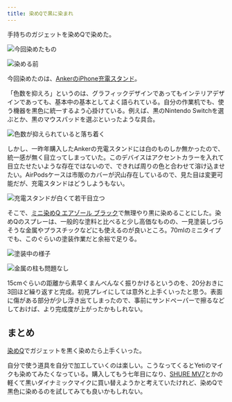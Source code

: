 ```yaml
---
title: 染めQで黒に染まれ
---
```

手持ちのガジェットを染めQで染めた。

![](https://lh3.googleusercontent.com/docs/AG8NV2YrAIJ075PJq2uy0bqSKEEjGRHGCE7wjAwcHD_G-YRNDjSw0eyKF83g2ARZJUOsia9ChKYWR64baE0D6ZWFJcs1Vn4BcExe2bdqDgc-fQERkmKAQu1tcxf4A3mzRI2ocxL3CScKUPBmhGBli5zqFIkmgbFnzg_f6MH7qDVEdsrk6mfWPbvDzibKHDxC6N4SU2WhrVe_M_UC86Mbc-q8V2gtdI4js7GwrbDd9BOP6YKQbjqjE3y4rH-SL61GDDNXT4Q98resxfH_JEeVfc3eQsyRRudBVrn9CQhbiYWTgd-xkCYVzL8b0o4L91SwcRPlQmDJPV4tH3ONzEEbDTkVUYZ1gDTDQk8ZtOG2llSaZMoxgcR6OJa2J-_1hSVS2VhGpAkhAJivN4xlTgzdnmzfIsP3Q-sTlosjr7m3yc7YJJjt_II6wqhcIfbXFDIC8e818wBcowzCUkQjwNJS2kEJqQ_aSYAnkiuBchORAkaqASVOJr2cY0dNio-nBQTKKA0lKGUgTHgsseidDAP3mUeAydWkcg4OpP2aqyKG6ipUfvMM5VSzZUmZ8r_P7uLiFbGifF4Sxuyb2pKFqUJTE4WTjHznVmxp2MpfMlWxVKl3XJZ7-9mmuUkLJ0BYjlw8CiSYa4R5g4g30-2e7akULF16zSg9F5_5a9f6bPKUQnLXpFyg0oNGxQr6Mgv_utzwonJ__Sy-0dCfm8yNm5dbuBCj4Wjv6ojRbjGcSjTiLoTO3v64usGrpJTBCDzPF1AyAp126WJU7ei4H_uspo9j-6a6xCHP6-Bc9xzBiPoCyiQ6ylxWx62LfQKWLctyJHFSsIQjYDkHI8POyibL2sN_5kuNr4VxsFqu2J6j4QUklUnIKouY5b4ELrEcGJN_bF7rWhQHkRwKhqRoCPoPEd_HRULi0DNQomD3J0bEO1LiTvAlCHyVDNXdzOpyxZBEd4aYpx7u3VOap9VRReEl34Sk0bj0vptaWBw7jTqICU26b4s6d5Bm9ixcAcXsYCWTGs-sj_ZcVydoSp5v6V0y5ZZvzqg5olllJPtK8u7OC-skRfu08JB9ZTPTcegXyC7kudQP6T900faPaSLhgF-5QBxF8H6fhbn2-7kS2zbj5hxcMgXSicJ6QNeDQAzydGY5hrtF_A9f5nftH-drOqh7KsDCT4t2bRL-a6VEUWf1GXPFhFU3gZcKzwF5j04WuSuDBntOQ9f07LxCfZTqHftq3stxRacTEVaX6J5aOKRRbcjz4qV85q9SQALI "今回染めたもの")

![](https://lh3.googleusercontent.com/docs/AG8NV2bDFXk3P6SLGOwMVF-HOWpGNLXXhNNq-BClXuw-hOs5nERaVjf9XC2HO15f37UX-IVeusDPFU-8CYKXk5WmOypJOamVMu6PSzVpG8rS7xvDE1Hfs6r5J6wH9JgOQ8cRkWO2LGMsjCOXgtWuZjVFKLuW5iKXf-pLTXrVNLMCcXYxUort78y-YqSaodUrWJ4EOTuYCdhWulgeZWyM10K8UOoTDcSS8Ugt0wL7LObA2uspbuBYZto89Gx21bdt0gn_mkZdTeh1XxUSQLpgfxFJ4Ee2qbUSYWFpNhEmDVdNzcVq749ZwYYPeSuvnvqjyp-Ecruj-redaSxarq5n3NnZEe5qDTPw5v9CB4y_kQPzn2R0FY_GryknGD-eRp2pEWkHvux-jjRPWGtOxGp6NZ21MnlqLlPQjAktNJXyR2vyqJUTpNkyt1zn_N9HQgqVIyTbXGlCDrXogqZgCk0HvuGC0cxT413RDt-hSkKQZU4QsprimLG0llNdryXTxf5Bj3jp9ixK9ix15kCE0f3vBPkFXteaQ_QyYmcOtj7v6OWbK7M70YMa0aX1_enXn-JswNnSMi51afmGGdsZCGlh1ApoblCxM4azImKpVkmdS9c0PouCbkEQEvdNRqfUm4STGP9JiRaK9Ho-ML3s1TIrLYYqChfQsHGOHWd99wria_guCVYH5S2k5Itt-xRIejnT6_eyP37IUaMXjw2bWGYoyLd3KAKQ5SQnDX5YG_9xWpHdCPmhaP6keyFeTNIZTNhLaXDrSftSkdAM8FjRolZY3Dq4lj4KXtK3HtcBMKk1lRrvZyVd80ympu3gAzMkP2rLt8rZMdHuED6WO6SzoRwfR4xmdlYhJO0FchkfHpfTw5T3M0Qt-WjdrE0j_H7ooaiL-m9Q7fGfwG0ikLlZCEmPWdk4A1unPweXHJzzr0HTqMLbo7PzcYtcLTzxScXRsD5Jg4wswD4T2X5kNyig1yLOCjwcxVLcz0-GeJjtlyke-hu6fGkaifC2izkWathvQHwDTmSA8SMmdKzb5H0Es6daBWB8opjo_gP6b3zjUhqYLGyfUD7lW3i2Fu5RvYzQ6ZnHrxaPF1YCutTxtLv7DVTJmVUqGml7L4GFBz4QdZ2mzHT8X4xgVMPOSMWNILyAQdWjM--Bb-pOxKGwLLLQLslfXNr9MN6fkrp_Kl1ZFX9wLRQ7cE5lx6dgVCitmV5ucjY7uaPopA-sok2L8P3ojtgO9DoO2cfStVIUNfGyzjG5RD2yHLtKxQNc "染める前")

今回染めたのは、[AnkerのiPhone充電スタンド](https://r7kamura.com/articles/2021-09-06-anker-iphone-stand)。

「色数を抑えろ」というのは、グラフィックデザインであってもインテリアデザインであっても、基本中の基本としてよく語られている。自分の作業机でも、使う機器を黒色に統一するよう心掛けている。例えば、黒のNintendo Switchを選ぶとか、黒のマウスパッドを選ぶといったような具合。

![](https://lh3.googleusercontent.com/docs/AG8NV2Yhp5DnocyrTmjZQxrhzDAEzmhy__YOYzb6VOqPw1IiJuKZIGIvSkfEjWgpfJSSN0Vvt9rwdklH4xRANxLxOJ-Ivwvr2C_6nvRAQSgd3WD3vEb5wM4igmqv2Dbxm3uPtbIiRvRpJXzjCaSA-bQIZkdzYkIlwzYbIvZaKiWGG2cIpshvqRNkFdKsOhaDNKyPaWtjSZxVQeGjVhjGCdFq18NubbLOh2a07cGHcBjvTHig-xt-NPJauZmeIOdIBLLZG3848ibjbrPtDBAn34iWqX_lCQJ3k11WVBZrdEyKN2mJWchns56-pQ_GMb7Y_BBLE9NvefLUtlsYsjLa5DGnM3zq7JgMgeY6K0gR-xOdUCVfzw03ldBy8pDb9ZdM6aKSsB7LCO-HEArfK7zdZS7KbdAHd_BvuZy8hHgvyQNQL7HfdrLeW0WUvKOxhXyCxHEN_6qfdYrpQ4FBT3cwtfTeanRzZzSWLQjY6BNGkZqwz93GXGniWYYO1OCMMH2DCmNKV604rkBoPIocPUf_URA0xhDtKAji2GaEgh6MVsUz7-Q5RRdtZj9H89JRDhpN1DDW7hFw9R5DD43lkWykHdR5xC5RHjFQhd6a2nnOS5VPmQtbo5lY7tICIlySrhcaHuwhq_efvnfflAUaroik7llrZijh4Ph3FuuDwrOz_pwL_Dt7mDsBXrdZg9si9nxS6lj3A7q9-UahRKmQgeRn47xeHubzbrh-RpBAGnG63M27bHiD-zF-fHITY5D1y-a1OjSDqYZ_R9VJeL-JFTAC-Evacd00x7HHVFoaZ7OVymSpFwlf0FULuGrHZoADBS-f-AuzhhKbypcPGKmGq1Vk0xvspBvQ0rBfyZ24OgwQh_IUcSDZdFSbLbkVDMCzWRfz6UPzp44uMYPY2658mAmfMWpzwXPdpou4aE8V717mpBaHM7hFHCD7Ugxtq9M3NctQzjx98_n2p1xphuIyAysSBhmgn_c--u7uH1OrGqzVyPRRzL2dLSFPAlKX1vY6E1MwlcQPBrB-T4aIECNXRWWNULwjyPrxa638rJ-AZ3F_Wob4XX_20kPOSwvs_0qouhPmOncUBiIxtz-rc3vAcw_zKCxqRq4vFt8_MbWvV5QO-f8Ir8_3IoZaLxbEL7y9e4bAy8PZEr0y-wGIZbpHlq55dUcfV9owSlo8Cf6MoKVZOSkVbMPcj9Gv76MS0-EStAH6_d-pVY5SmnyzksCEIGxpGqjFe6IpXr1ze-RdfY7RshLTo4e2y-Bb "色数が抑えられていると落ち着く")

しかし、一昨年購入したAnkerの充電スタンドには白のものしか無かったので、統一感が無く目立ってしまっていた。このデバイスはアクセントカラーを入れて目立たせたいような存在ではないので、できれば周りの色と合わせて溶け込ませたい。AirPodsケースは市販のカバーが沢山存在しているので、見た目は変更可能だが、充電スタンドはどうしようもない。

![](https://lh3.googleusercontent.com/docs/AG8NV2Z20m3IqPpIkR1U62UGDa3NhmyeobSb5uM3WjCjLRnASr5T0QGzCtZ9kyjBBca2mPUgiTTPLIZnvQbVkLqo-1-eY1Ka_dch183ChgrRYDphPSvv910S-ZehO20gjaBaVPPKjeJCpgu6DWbF3SxMA9RDbTbGntVMWxqkrLziZ6xCzmPHVApdhROczUEWUYgIU8JSKdIZBPNF5q2t6A2q2QaG797GbYoLLolbA9CxLwuHpDu-Z-ouqtIUQWQMg6_aKpqDz-I02-VwEbBNTjj-mWN-vxj99wi2BGzWyQfsm2rSohDS0n26cfdy3_jPLc3gpDM_X94CALvu0Iep2S45KQAjpFRnNq4qO1tu3ZjS7DZ4b3D-NTpoGxNeFHR_xbIygMVXoV2ulllH-tsChgFmcTHZCaPlL5KOcoeb9XtMhnka1Fbu-tgEUQyKn_SeIyMqdELqT25PS8b-6pAWuezFi-t0ffqC2XZFdiZLq4CFkVmnA1QS-NH2YzA_WOKtbSRDtwF8yDqIWgOucIBMn7Kd8gFSQQBb3mhwKSh_2bGTxcKiqRVS99StPVbqh_evcFST1nHnemt35DsIiZ3JdSjT_i4mk1NCO8VMtt1FP5hrYMpN5q7VQ6zPwuypTkOrkho9SQaIL_GebxZtpgLC-dnLtQq5OcdsQYmZTYs4dTpvMoMvKxHiL8vWnBIijW3oFBvCmBhz5zxzxTZA6GTwCX8BepEQraNiv_tYBAJExMcfFJ1Zi1dkT-6tFx6ZDYPQMiRVPMQPygFb_lkOVm0Ku1BrGc-AFwH5jkmM0wBkEz7NtW4ToPRiN41peQG09Q_1RprJWxLuphlwMAOoS8W39l_vG7rz6yp12kc1FZf_NHQxDVwbgrhagBmnMxoq0KBwJO3HCnd5G5WMmGzqtXb-yn8NvWr2BE-M3tL4Np6_YZtzaNiEqH6PkOisTvohPtrNe8zyghs6axjLtwBozeP306QnAFxQY-iDFeihcNWmSZ9YEFYCw6-qMsfXHtEmSHa_8UPbaAIjY4ZWVix7DKmfW2TVn5vhuACPluo0-E3rt0R5vfnrKbqaNctQ025u3HhWRINKEYD9qVKert6f7OzRG5Ez5HKbOQpLCXx_EE4oXr1Hd6Wt5Q5AmZ62VWSwETuI4aJFgjmY-rvTCCSCQSrGO-1o_uTbHfwBehCIlWK8z2u16SS22RVKaqQ4LYRfK5hi2jEEfoN2xhHW9CgCGlRiJ8uVTuAH7m7ZWtoEYgtO0eAp0nb02Lhf "充電スタンドが白くて若干目立つ")

そこで、[ミニ染めQ エアゾール ブラック](https://www.amazon.co.jp/dp/B003QMFUKO)で無理やり黒に染めることにした。染めQのスプレーは、一般的な塗料と比べると少し高価なものの、一見塗装しづらそうな金属やプラスチックなどにも使えるのが良いところ。70mlのミニタイプでも、このぐらいの塗装作業だと余裕で足りる。

![](https://lh3.googleusercontent.com/docs/AG8NV2YSlsmaN9iyEKtpVfCute9kFFHK5RUvqNtU9yuQrLWfDLamBanQtGFE7gBbYpxoDRAyG9_QM8IjZNYfGyMONQ6LdR-rO7h34YU0bHN-zGWyAdqXCdh7Ucp9j-_FO1rC1r6dnv-QT-d0uaM0Gi6a57vP0Kfm2aPnAxdllkIyNjChqBDVHmuibqbCyz7EbCERSUga5i9PEf_hGqhOIye0OqRlD9Is3fXKN_KlobsjJE5H16bPe9dMy2opkJSI5n9nBaTbLGhmHSqHvwTRPMt2eH0VXD0yStNY2Fwptxm-SAer0_6hvITueBZ9vY6agL9_w0TJ8BC5u1esrxVPTUXxkdT6llqcovwcmLWHfE__HHXQrCa9V24qtUvCUfXYwvCCnnYu-QN7N4-D528bwCYeB0_u6pT8Hx6_pqpZnHZvdslru7PlzW1mmPACTakIdV2OAQdzdV9wju3zHou6Jt1TLDK_L-rxbxUvWKdTT664ck8FORzEDUqM3HABfVVXPXc9XkiXCi-KYq83iS09sclGTqvQKUHl3BjdkPVkL9Lzj6cDptJNi2jOpxgGLVwAvelQ1fA79SrIlTRZpM15B0ELlUMHpxJVahoMXXunrbg7dZwhvigN3VERLafC8_uoVfEwhXxNP3FjIgLne85yLTCXkIvX74nxO29-hXE0lGIukVifHTz3gWjjgIplB2vNYSyXRtvUfdDD_wEZKczT1YQluV_S5fDM31A9zZUJdXiIIQlOLKwlYya8sSnAO5eHJCQiqDUW0es8ZsZXcu83aIjIbgeLIJeukZ5DMs5vUSTSjDnK-PduQ4h6p8G2iicMLE1v1NCW34ABqlRaxLZVDDSTY4hO50OnaGdlY5ipk-X_FT88vvnQyYO236jhZWYf7FANcqMzPvNqiFvGeDu6wT3XE2AimSjlgPRW6Ky_S09ln-4BLrgt7UEXNH5o09rqitNQTfCKZPGKLo3klR-9qG153FlLs4wQDC2BoqgekOYAcjd7lfTzNjk5EP8YWxP8D2pN5Qnl0kh9kMKkxClKIHuAauWQ2lsnEKzjPcboxqeJ6xCqRgzcpUmPUvzYcWR8Efs2GJJbntgyP6MYH1386Y_eBH2itPgHpZ_KmwWmCw_JWhbnLuigcOrRJS76uDVbmaQ2vgJOQfCYyGEV8ER89jgjqX8s3qy3wgp_rLogwwlOeRVvbzujtj_kqwnczm6qSoq9pz-fWBpRgBP0BDpn3MPoxZk8Q_NlXQ6hJrreHQaGSW4BNFLx "塗装中の様子")

![](https://lh3.googleusercontent.com/docs/AG8NV2YeOTavqdpicXMeZTzrQTMxYmfMuHuMGXy09cx7SeWFT3tt-hvAGH7h57k4FIhsiWHrTSLJBurk5LljuHGMFK1qnr4cYxVqG_wnHHwlcGFl57aErsrX0xM7cfKH33AjqiOGPD4HHTY6FOJFQZLPs8IMkVORmLSDSQIHGzDUIrCNC7vg88AZudsW_IJJ-QExU5RD7QqWL3ALMbme9Cw56dd7qhKs0tqYVkVOHirnX3SlTaWJjSOmn5-Po-Mkc0Xthhl9Nimp3df284P1_IWLHXAsFehsy9pJMrhvi_Ddjdo0yF_qRr13JqPpcn9b8nv8PlL4uiAoKjcoWMTndHcMwO22aYwSIazg3-Oj83gRaoDxAh-1KUA-nKk9iEbJYgHoLplxgtPvqK2t0zB2SLo0-F2gFMxt7M2Lmo4Ir51Lre9anQGQQakg4yjTYMFEdZ_y_qP47tRI4tJUdSIyDjnOJT-nwzwjggzEL71JdTD20mB_alcjaqehSP9BY_DJJ7UFC_biq78fXQOvQx3B2150nnx1J5ZFEcaTImTijfuI2yZR-96WCJJQPbDUv0p2VKxXH-TWQyHTBG-JyxCk1hTh0ewtCUta0LYvhcpsZOil2za18tdr1dRKL0zhwesIEBv81K-1C8LaHaQPTjx1bQcABP-nqol-hHJEXQRn2c7ye1ZID2xBg7boqBCyKHeWe6yFsTCSyk8uJBO661REdaTqEt7N3KJ7PfDZpJH_IP0d4GADWJNh6BgqxgXo-uPw8QxlK9HU7qxfr1Kk7UOwn4U62ZItG6h42JMFhzPqb5nJTFcxWDSokLNTe2EUmwFB_vfx-ck-Ep51VhlYYRhYOxlng-FqjfM3Dzc8t_RUEYirm2uwAvCT6ojSsBUKJSZKZ2Tkp4U5hI_oY63CF-oqvySUtmIXWapSPD2PvIW4qaikEDK_uZL6SD6zP7jDt_reOzUDt6AX95vlfjqWw1AMXEsJkBYULhbxgOCCnTJhgOF5p1vc24ejHBVKeB3dO5c1ZeL7E8FC0p3HlMVBKaTkfWpH1ztZ-OFLjjRfEqSoXOU1uzr1HCxdDDtJ7M53rcgDK62sxVGFDJavhmjnrMTRtprC0vPVZuuCnr58G8YydXT5pHSBRw7ZIDQit6naafaFSTA304IXDsyayR5JVlbVtm2GMAaVVr79v8wQ4wH6mJLmNg4m2zWgAb4dR7AGKeuGrpNHuFuz4ngIKvUIiw5PFjF8b2BfJWJDCB-vyVu4sOb0oG0tBelH "金属の柱も問題なし")

15cmぐらいの距離から素早くまんべんなく振りかけるというのを、20分おきに3回ほど繰り返すと完成。初見プレイにしては意外と上手くいったと思う。表面に傷がある部分が少し浮き出てしまったので、事前にサンドペーパーで擦るなどしておけば、より完成度が上がったかもしれない。

まとめ
---

[染めQ](https://www.amazon.co.jp/dp/B003QMFUKO)でガジェットを黒く染めたら上手くいった。

自分で使う道具を自分で加工していくのは楽しい。こうなってくるとYetiのマイクも染めてみたくなっている。購入してもう七年目になり、[SHURE MV7](https://www.amazon.co.jp/dp/B08KY7G1GV)とかの軽くて黒いダイナミックマイクに買い替えようかと考えていたけれど、染めQで黒色に染めるのを試してみても良いかもしれない。
